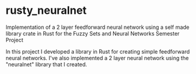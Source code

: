 # rusty_neuralnet
Implementation of a 2 layer feedforward neural network using a self made library crate in Rust for the Fuzzy Sets and Neural Networks Semester Project

In this project I developed a library in Rust for creating simple feedforward neural networks. I've also implemented a 2 layer neural network using the "neuralnet" library that I created.
